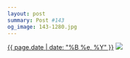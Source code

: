```yaml
---
layout: post
summary: Post #143
og_image: 143-1280.jpg
---
```


<p>
  <time><a href="/143">{{ page.date | date: "%B %e, %Y" }}</a></time>
  <a href="/143"><img src="{{ site.assets_url }}/143-640.jpg" srcset="{{ site.assets_url }}/143-1280.jpg 1280w, {{ site.assets_url }}/143-960.jpg 960w, {{ site.assets_url }}/143-640.jpg 640w, {{ site.assets_url }}/143-320.jpg 320w" sizes="(min-width: 700px) 50vw, calc(100vw - 2rem)" /></a>
</p>
